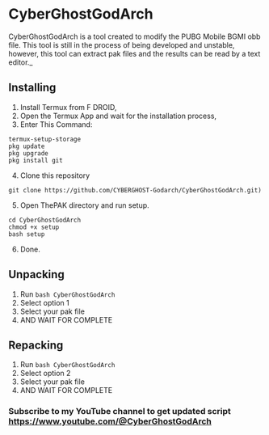 # CyberGhostGodArch 
CyberGhostGodArch is a tool created to modify the PUBG Mobile  BGMI obb file. This tool is still in the process of being developed and unstable, however, this tool can extract pak files and the results can be read by a text editor._

## Installing
1. Install Termux from F DROID,
2. Open the Termux App and wait for the installation process,
3. Enter This Command:
```
termux-setup-storage
pkg update
pkg upgrade
pkg install git

```
4. Clone this repository
```
git clone https://github.com/CYBERGHOST-Godarch/CyberGhostGodArch.git)
```
5. Open ThePAK directory and run setup.
```
cd CyberGhostGodArch
chmod +x setup
bash setup
```
6. Done.

## Unpacking
1. Run `bash CyberGhostGodArch`
2. Select option 1
3. Select your pak file
4. AND WAIT FOR COMPLETE 

## Repacking
1. Run `bash CyberGhostGodArch`
2. Select option 2
3. Select your pak file
4. AND WAIT FOR COMPLETE 

### Subscribe to my YouTube channel to get updated script https://www.youtube.com/@CyberGhostGodArch
